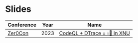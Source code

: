 # Slides

| Conference 	| Year 	| Name                        	|
|------------	|------	|-----------------------------	|
| [Zer0Con](https://zer0con.org/archive/2023.html)  	| 2023 	| [CodeQL + DTrace = 💧🐞 in XNU](https://github.com/0x3c3e/slides/tree/main/2023/zer0con) 	|
